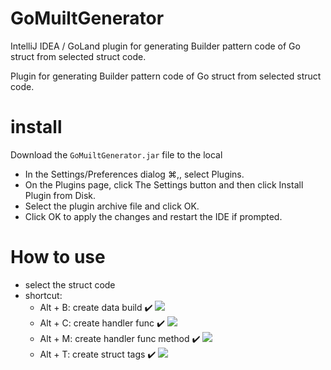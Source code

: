 # GoMuiltGenerator

IntelliJ IDEA / GoLand plugin for generating Builder pattern code of Go struct from selected struct code.

Plugin for generating Builder pattern code of Go struct from selected struct code.<br/>

# install

Download the `GoMuiltGenerator.jar` file to the local

* In the Settings/Preferences dialog ⌘,, select Plugins.
* On the Plugins page, click The Settings button and then click Install Plugin from Disk.
* Select the plugin archive file and click OK.
* Click OK to apply the changes and restart the IDE if prompted.

# How to use
* select the struct code
* shortcut:
    - Alt + B: create data build ✔️
    ![](https://git.code.oa.com/linyyyang/GoMuiltGenerator/blob/6a1688eeb2709a7354f1ed83d2f6bf0957b324ac/doc/alt+B.gif)
    - Alt + C: create handler func ✔️
    ![](https://git.code.oa.com/linyyyang/GoMuiltGenerator/blob/6a1688eeb2709a7354f1ed83d2f6bf0957b324ac/doc/alt+C.gif)
    - Alt + M: create handler func method ✔️
    ![](https://git.code.oa.com/linyyyang/GoMuiltGenerator/blob/6a1688eeb2709a7354f1ed83d2f6bf0957b324ac/doc/alt+M.gif)
    - Alt + T: create struct tags ✔️
    ![](https://git.code.oa.com/linyyyang/GoMuiltGenerator/blob/6a1688eeb2709a7354f1ed83d2f6bf0957b324ac/doc/alt+T.gif)
